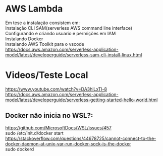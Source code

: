 # AWS Lambda
Em tese a instalação consistem em:  
Instalação CLI SAM(serverless AWS command line interface)  
Configurando e criando usuario e permições em IAM  
Instalando Docker  
Instalando AWS Toolkit para o vscode  
https://docs.aws.amazon.com/serverless-application-model/latest/developerguide/serverless-sam-cli-install-linux.html  

# Videos/Teste Local
https://www.youtube.com/watch?v=DA3hlLxTl-8  
https://docs.aws.amazon.com/serverless-application-model/latest/developerguide/serverless-getting-started-hello-world.html  

## Docker não inicia no WSL?:
https://github.com/MicrosoftDocs/WSL/issues/457  
sudo /etc/init.d/docker start  
https://stackoverflow.com/questions/44678725/cannot-connect-to-the-docker-daemon-at-unix-var-run-docker-sock-is-the-docker  
sudo dockerd  
